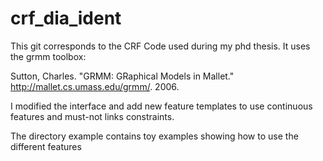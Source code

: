 crf_dia_ident
=============
This git corresponds to the CRF Code used during my phd thesis. 
It uses the grmm toolbox:

 Sutton, Charles.  "GRMM: GRaphical Models in Mallet."
    http://mallet.cs.umass.edu/grmm/. 2006.

I modified the interface and add new feature templates to use continuous features and must-not links constraints.

The directory example contains toy examples showing how to use the different features

